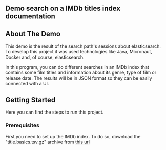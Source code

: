 ## Demo search on a IMDb titles index documentation

<!-- ABOUT -->
## About The Demo

This demo is the result of the search path's sessions about elasticsearch. To develop this project it was used technologies like Java, Micronaut, Docker and, of course, elasticsearch.

In this program, you can do different searches in an IMDb index that contains some film titles and information about its genre, type of film or release date. The results will be in JSON format so they can be easily connected with a UI.

<!-- GETTING STARTED -->
## Getting Started
Here you can find the steps to run this project.
### Prerequisites
First you need to set up the IMDb index. To do so, download the "title.basics.tsv.gz" archive from [this url](https://datasets.imdbws.com/)
<!-- 
* npm
  ```sh
  npm install npm@latest -g
  ```-->


